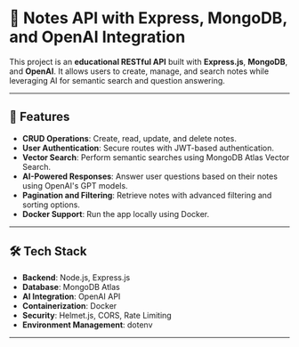 # 📒 Notes API with Express, MongoDB, and OpenAI Integration

This project is an **educational RESTful API** built with **Express.js**, **MongoDB**, and **OpenAI**. It allows users to create, manage, and search notes while leveraging AI for semantic search and question answering.

---

## 🚀 Features

- **CRUD Operations**: Create, read, update, and delete notes.
- **User Authentication**: Secure routes with JWT-based authentication.
- **Vector Search**: Perform semantic searches using MongoDB Atlas Vector Search.
- **AI-Powered Responses**: Answer user questions based on their notes using OpenAI's GPT models.
- **Pagination and Filtering**: Retrieve notes with advanced filtering and sorting options.
- **Docker Support**: Run the app locally using Docker.

---

## 🛠️ Tech Stack

- **Backend**: Node.js, Express.js
- **Database**: MongoDB Atlas
- **AI Integration**: OpenAI API
- **Containerization**: Docker
- **Security**: Helmet.js, CORS, Rate Limiting
- **Environment Management**: dotenv

---
